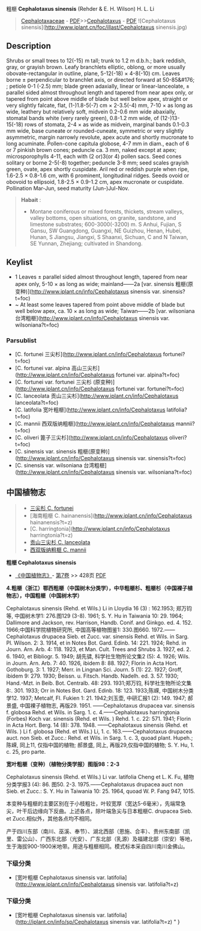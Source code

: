 粗榧 **Cephalotaxus sinensis** (Rehder & E. H. Wilson) H. L. Li

> [Cephalotaxaceae](http://www.iplant.cn/info/Cephalotaxaceae?t=foc) - [PDF](http://www.iplant.cn/foc/pdf/Cephalotaxaceae.pdf)>>[Cephalotaxus](http://www.iplant.cn/info/Cephalotaxus?t=foc) - [PDF](http://www.iplant.cn/foc/pdf/Cephalotaxus.pdf)
![Cephalotaxus sinensis](http://www.iplant.cn/foc/illast/Cephalotaxus sinensis.jpg)

## Description

Shrubs or small trees to 12(-15) m tall; trunk to 1.2 m d.b.h.; bark reddish, gray, or grayish brown. Leafy branchlets elliptic, oblong, or more usually obovate-rectangular in outline, plane, 5-12(-18) ×  4-8(-10) cm. Leaves borne ±  perpendicular to branchlet axis, or directed forward at 50-85&amp;#176; ; petiole 0-1 (-2.5) mm; blade green adaxially, linear or linear-lanceolate, ±  parallel sided almost throughout length and tapered from near apex only, or tapered from point above middle of blade but well below apex, straight or very slightly falcate, flat, (1-)1.8-5(-7) cm ×  2-3.5(-4) mm, 7-10 ×  as long as wide, leathery but relatively soft, midvein 0.2-0.6 mm wide abaxially, stomatal bands white (very rarely green), 0.8-1.2 mm wide, of (12-)13-15(-18) rows of stomata, 2-4 ×  as wide as midvein, marginal bands 0.1-0.3 mm wide, base cuneate or rounded-cuneate, symmetric or very slightly asymmetric, margin narrowly revolute, apex acute and shortly mucronate to long acuminate. Pollen-cone capitula globose, 4-7 mm in diam., each of 6 or 7 pinkish brown cones; peduncle ca. 3 mm, naked except at apex; microsporophylls 4-11, each with (2 or)3(or 4) pollen sacs. Seed cones solitary or borne 2-5(-8) together; peduncle 3-8 mm; seed scales grayish green, ovate, apex shortly cuspidate. Aril red or reddish purple when ripe, 1.6-2.5 ×  0.8-1.6 cm, with 6 prominent, longitudinal ridges. Seeds ovoid or obovoid to ellipsoid, 1.8-2.5 ×  0.9-1.2 cm, apex mucronate or cuspidate. Pollination Mar-Jun, seed maturity (Jun-)Jul-Nov.

> **Habait** : 
>*  Montane coniferous or mixed forests, thickets, stream valleys, valley bottoms, open situations, on granite, sandstone, and limestone substrates; 600-3000(-3200) m. S Anhui, Fujian, S Gansu, SW Guangdong, Guangxi, NE Guizhou, Henan, Hubei, Hunan, S Jiangsu, Jiangxi, S Shaanxi, Sichuan, C and N Taiwan, SE Yunnan, Zhejiang; cultivated in Shandong.

## Keylist

* 1 Leaves ± parallel sided almost throughout length, tapered from near apex only, 5-10 × as long as wide; mainland——2a  [var. sinensis 粗榧(原变种)](http://www.iplant.cn/info/Cephalotaxus sinensis var. sinensis?t=foc)
* ~ At least some leaves tapered from point above middle of blade but well below apex, ca. 10 × as long as wide; Taiwan——2b  [var. wilsoniana 台湾粗榧](http://www.iplant.cn/info/Cephalotaxus sinensis var. wilsoniana?t=foc)


### Parsublist

* [C.  fortunei  三尖杉](http://www.iplant.cn/info/Cephalotaxus fortunei?t=foc)
* [C.  fortunei var. alpina  高山三尖杉](http://www.iplant.cn/info/Cephalotaxus fortunei var. alpina?t=foc)
* [C.  fortunei var. fortunei  三尖杉 (原变种)](http://www.iplant.cn/info/Cephalotaxus fortunei var. fortunei?t=foc)
* [C.  lanceolata  贡山三尖杉](http://www.iplant.cn/info/Cephalotaxus lanceolata?t=foc)
* [C.  latifolia  宽叶粗榧](http://www.iplant.cn/info/Cephalotaxus latifolia?t=foc)
* [C.  mannii  西双版纳粗榧](http://www.iplant.cn/info/Cephalotaxus mannii?t=foc)
* [C.  oliveri  篦子三尖杉](http://www.iplant.cn/info/Cephalotaxus oliveri?t=foc)
* [C.  sinensis var. sinensis  粗榧(原变种)](http://www.iplant.cn/info/Cephalotaxus sinensis var. sinensis?t=foc)
* [C.  sinensis var. wilsoniana  台湾粗榧](http://www.iplant.cn/info/Cephalotaxus sinensis var. wilsoniana?t=foc)

## 中国植物志

> * [三尖杉  C.  fortunei](Cephalotaxus-fortunei-三尖杉.md)
> * [海南粗榧  C.  hainanensis](http://www.iplant.cn/info/Cephalotaxus hainanensis?t=z)
> * [C.  harringtonia](http://www.iplant.cn/info/Cephalotaxus harringtonia?t=z)
> * [贡山三尖杉  C.  lanceolata](Cephalotaxus-lanceolata-贡山三尖杉.md)
> * [西双版纳粗榧  C.  mannii](Cephalotaxus-mannii-西双版纳粗榧.md)

**粗榧 Cephalotaxus sinensis**

* [《中国植物志》](http://www.iplant.cn/frps)- [第7卷](http://www.iplant.cn/frps/vol/7) >> 428页 [PDF](http://www.iplant.cn/frps/pdf/7/428a.pdf)

**4.粗榧（浙江）鄂西粗榧（中国树木分类学），中华粗榧杉、粗榧杉（中国裸子植物志），中国粗榧（中国树木学）**

Cephalotaxus sinensis (Rehd. et Wils.) Li in Lloydia 16 (3) : 162.1953; 郑万钧等, 中国树木学1: 276.图129 (3-8). 1961; S. Y. Hu in Taiwania 10: 29. 1964; Dallimore and Jackson, rev. Harrison, Handb. Conif. and Ginkgo. ed. 4. 152. 1966;中国科学院植物研究所, 中国高等植物图鉴1: 330.图660. 1972.——Cephalotaxus drupacea Sieb. et Zucc. var. sinensis Rehd. et Wils. in Sarg. Pl. Wilson. 2: 3. 1914, et in Notes Bot. Gard. Edinb. 14: 221. 1924; Rehd. in Journ. Arn. Arb. 4: 118. 1923, et Man. Cult. Trees and Shrubs 3. 1927, ed. 2. 6. 1940, et Bibliogr. 5. 1949; 胡先骕, 科学社生物所论文集2 (5): 4. 1926; Wils. in Journ. Arn. Arb. 7: 40. 1926, ibidem 8: 88. 1927; Florin in Acta Hort. Gothoburg. 3: 1. 1927; Merr. in Lingnan Sci. Journ. 5 (1): 22. 1927; Groff, ibidem 9: 279. 1930; Beissn. u. Fitsch. Handb. Nadelh. ed. 3. 57. 1930; Hand.-Mzt. in Beib. Bot. Centralb. 48: 293. 1931;郑万钧, 科学社生物所论文集8:. 301. 1933; Orr in Notes Bot. Gard. Edinb. 18: 123. 1933;陈嵘, 中国树木分类学12. 1937; Metcalf, Fl. Fukien 1: 21. 1942;刘玉壶, 中研汇报1 (2): 149. 1947; 郝景盛, 中国裸子植物志, 再版29. 1951. ——Cephalotaxus drupacea var. sinensis f. globosa Rehd. et Wils. in Sarg. 1. c. 4.——Cephalotaxus harringtonia (Forbes) Koch var. sinensis (Rehd. et Wils. ) Rehd. 1. c. 22: 571. 1941; Florin in Acta Hort. Berg. 14 (8): 378. 1948. ——Cephalotaxus sinensis (Rehd. et Wils. ) Li f. globosa (Rehd. et Wils.) Li, 1. c. 163.——Cephalotaxus drupacea auct. non Sieb. et Zucc.: Rehd. et Wils. in Sarg. 1. c. 3, quoad plant. Hupeh.;陈嵘, 同上11, 仅指中国的植物; 郝景盛, 同上, 再版29,仅指中国的植物; S. Y. Hu, 1. c. 25, pro parte.

**宽叶粗榧（变种）（植物分类学报）图版98：2-3**

Cephalotaxus sinensis (Rehd. et Wils.) Li var. latifolia Cheng et L. K. Fu, 植物分类学报3 (4): 86. 图50. 2-3. 1975.——Cephalotaxus drupacea auct non Sieb. et Zucc.: S. Y. Hu in Taiwania 10: 25. 1964, quoad W. P. Fang 947, 1015.

本变种与粗榧的主要区别在于小枝粗壮，叶较宽厚（宽达5-6毫米），先端常急尖，叶干后边缘向下反曲。上述各点，除叶端急尖与日本粗榧C. drupacea Sieb. et Zucc.相似外，其他各点均不相同。

产于四川东部（南川、巫溪、奉节）、湖北西部（恩施、合丰）、贵州东南部（凯里、雷公山）、广西东北部（光安）、广东北部（乳源）及福建北部（崇安）等地，生于海拔900-1900米地带。用途与粗榧相同。模式标本采自四川南川金佛山。

### 下级分类
* [宽叶粗榧  Cephalotaxus sinensis var. latifolia](http://www.iplant.cn/info/Cephalotaxus sinensis var. latifolia?t=z)

### 下级分类
* [宽叶粗榧  Cephalotaxus sinensis var. latifolia](http://iplant.cn/info/sp/Cephalotaxus sinensis var. latifolia?t=z)
"
}